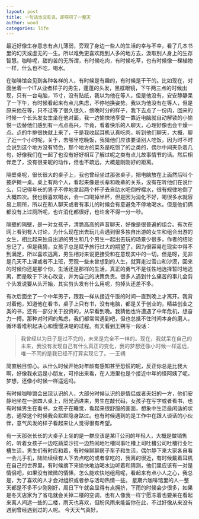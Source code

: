 ```yaml
---
layout: post
title: 一句话也没有说，却唠叨了一整天
author: wood
categories: life
---
```

最近好像生存意志有点儿薄弱，旁观了身边一些人的生活的幸与不幸，看了几本书里的幻灭或虚无的一生。所以难免更喜欢跑到人多的地方去，汲取别人身上的生存智慧。咖啡呢，甜的苦的无所谓，有时候吃肉，有时候吃草，也有时候像一棵植物一样，什么也不吃，喝水。

在咖啡馆会见到各种各样的人，有时候是有趣的，有时候是干干的。比如现在，对面坐着一个IT从业者样子的男生，蓬蓬的头发，黑框眼镜，下午两三点的时候出现，只有一台电脑，15寸，没有贴纸，我以为他在等人，但是他没有，安安静静呆了一下午，有时候看起来有点儿焦虑，不停地换姿势。我以为他没有在等人，但是原来他在等，只不过等了很久很久，傍晚时分的样子，我下去点了一份肉，回来的时候一个长头发女生坐在他对面，我一边愉快地享受一靠近电脑就自动解锁的小愉悦一边替他们感到有一点点高兴，毕竟，看着快乐的人聊天，心理好像也会干燥一点。点的牛排很快就上来了，于是我收起耳机认真吃肉，听到他们聊天，大概，聊了近一个小时呢，关于，去哪里吃晚饭，我猜他们应该要请别人吃饭，因为时不时会说到这个地方没有特色，那个地方的菜系是吃惯了的之类的，偶尔中间夹杂着几句，好像我们在一起了也没有好好相互了解过呢之类有点儿故事情节的话。然后相伴走了，没有很亲昵的动作，但也不疏远，大概是刚刚好的距离。

隔壁桌呢，很长很大的桌子上，我也曾经坐过那张桌子，把电脑放在上面然后叫个披萨摊一桌。桌上有两个人，看起来像是长辈和晚辈的关系，没有在听他们在说什么，只记得年长的男子不停地拿起两个杯子去自助水吧倒柠檬水，很有规律地倒了大概四次。我也很喜欢喝水，会一口喝掉半杯，但是因为消化不好，喝很多水就容易上厕所，所以在和人聊天或者有事儿的时候会有意避免不停地喝水。但是他们俩都没有上过厕所呢，也许消化都很好，也许舍不得一分一秒。

隔壁的隔壁，是一对女孩子，清脆高高的声音聊天，好像是很普遍的组合。有次在网上看到有人讨论，为什么现在出去玩儿会遇到很多独自出游的女生和组合出游的女生，相比起来独自出游的男生和几个男生一起出去玩的场景少很多，作者的结论忘记了，但是我猜，女孩子总是赋予旅行过大的期望了，因为很容易在现实中得不到满足，所以喜欢逃离，男生相对来说更接受和在意现实中的一切。但是呀，无非是几天不上课或者不上班，旁观一些未曾想到的人生，就算走过雪山和沙漠，回来的时候你还是那个你，生活还是那样的生活，真正的勇气不是任性地选择暂时地逃离，而是敢于下决心改变，并为自己的决策负责。很多人遇到什么痛苦的事儿会剪个头发说要从头开始，其实剪头发有什么用呢，剪掉头还差不多。

有次后面坐了一个中年男子，跟我一样从接近午饭的时间一直到晚上才离开。我背对着他，知道他在看书，桌子上只有书，没有电脑，都是关于创业的，精益创业之类的书，还有一部分关于投资的，从早看到晚。我猜他也许遭遇了中年危机，想奋力一搏。那种对时间的焦虑，我们都常常遇到吧，但也总抵不住时间本身的磨人，循环着堆积起决心和慢慢决堤的过程。有天看到王朔写一段话：

>我曾经以为日子是过不完的，未来是完全不一样的。现在，我就呆在自己的未来，我没有发现自己有什么真正的变化，我的梦想还像小时候一样遥远，唯一不同的是我已经不打算实现它了。 — 王朔

简直触目惊心。从什么时候开始对年龄有感知甚至恐慌的呢，反正你总是比我大啊，好像我永远是小朋友，可拎出来看，在人海里也是个接近中年的怪阿姨了呢。梦想，还像小时候一样遥远吗。

有时候咖啡馆会出现认识的人，大部分时候认识的是情侣或者夫妇的一方，他们安静地坐在一张四人桌上，阳光洒进来，男生在敲代码，女孩子在写字或者看书，也有时候男生在看书，女孩子在睡觉，看起来很舒服的画面，想象中生活最闲适的状态，通常这个时候我会默默隐身路过。也有时候遇到的是工作中在跟人谈话的小伙伴，意气风发的样子看起来让人觉得很有希望。

有一天那张长长的大桌子上坐的是一群应该是某IT公司的年轻人，大概是做销售的，听着女孩子一边吃蔬菜沙拉一边热闹地吐槽同事吐槽上司吐槽公司吐槽行业吐槽生活，男生们有时应和着，有时候聊聊房子车子和生活，偶尔静下来大家各自看一会儿手机，陆陆续续有人下去点吃的或者拿吃的，我离的很近，有时候戴着耳机在自己的世界里，有时候摘下来愉快地边喝水边听着和猜测，他们里应该有一对是情侣吧，如果没有微微的情愫，怎么能欢快地组局呢，看起来有点小人之心，我总是，为了喜欢的人才会对组织或者参与活动热情一些。
星期六咖啡馆里的人一整天都是不多不少刚刚好，周日下午就会显得有点拥挤，下雨的时候会少很多，如果是冬天店家为了省电就会关掉二楼的空调，也有人像我一样宁愿冻着也要呆在看起来离人间远一些的二楼，雨天也喜欢，但盼风雨来能留你在此，不过好像从来没有遇到曾经遇到过的人呢。
今天天气真好。